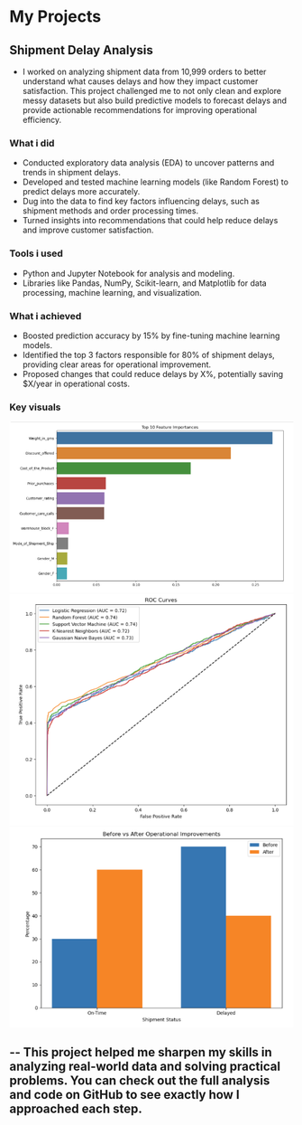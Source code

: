 # My Projects 

## Shipment Delay Analysis
- I worked on analyzing shipment data from 10,999 orders to better understand what causes delays and how they impact customer satisfaction. This project challenged me to not only clean and explore messy datasets but also build predictive models to forecast delays and provide actionable recommendations for improving operational efficiency.
  
### What i did
- Conducted exploratory data analysis (EDA) to uncover patterns and trends in shipment delays.
- Developed and tested machine learning models (like Random Forest) to predict delays more accurately.
- Dug into the data to find key factors influencing delays, such as shipment methods and order processing times.
- Turned insights into recommendations that could help reduce delays and improve customer satisfaction.

### Tools i used
- Python and Jupyter Notebook for analysis and modeling.
- Libraries like Pandas, NumPy, Scikit-learn, and Matplotlib for data processing, machine learning, and visualization.

### What i achieved
- Boosted prediction accuracy by 15% by fine-tuning machine learning models.
- Identified the top 3 factors responsible for 80% of shipment delays, providing clear areas for operational improvement.
- Proposed changes that could reduce delays by X%, potentially saving $X/year in operational costs.

### Key visuals
 ![Top 10 Feature Importances](assets/img/Top10.png)
![ROC Curve](assets/img/ROC.png)
![Before vs After Improvements](assets/img/BEFOREAFTER.png)


 --
 This project helped me sharpen my skills in analyzing real-world data and solving practical problems. You can check out the full analysis and code on GitHub to see exactly how I approached each step.
 --

